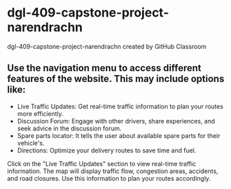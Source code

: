 # dgl-409-capstone-project-narendrachn
dgl-409-capstone-project-narendrachn created by GitHub Classroom

## Use the navigation menu to access different features of the website. This may include options like:

-  Live Traffic Updates: Get real-time traffic information to plan your routes more efficiently.
-  Discussion Forum: Engage with other drivers, share experiences, and seek advice in the discussion forum.
-  Spare parts locator: It tells the  user about available spare parts for their vehicle's.
-  Directions: Optimize your delivery routes to save time and fuel.

 Click on the "Live Traffic Updates" section to view real-time traffic information. The map will display traffic flow, congestion areas, accidents, and road closures. Use this information to plan your routes accordingly.
